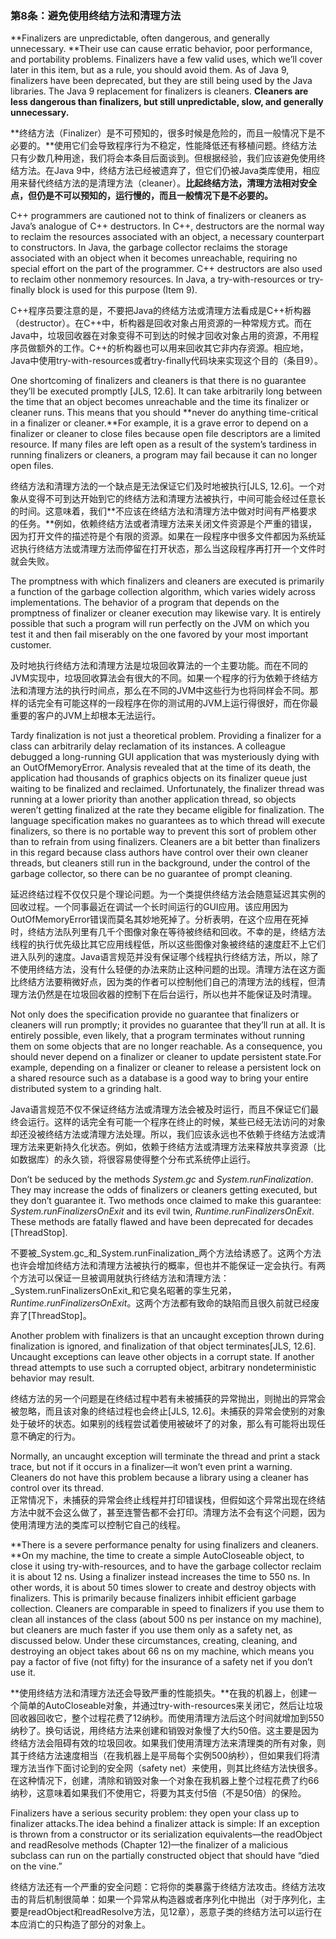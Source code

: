 ### 第8条：避免使用终结方法和清理方法

**Finalizers are unpredictable, often dangerous, and generally unnecessary. **Their use can cause erratic behavior, poor performance, and portability problems. Finalizers have a few valid uses, which we’ll cover later in this item, but as a rule, you should avoid them. As of Java 9, finalizers have been deprecated, but they are still being used by the Java libraries. The Java 9 replacement for finalizers is cleaners. **Cleaners are less dangerous than finalizers, but still unpredictable, slow, and generally unnecessary.**

**终结方法（Finalizer）是不可预知的，很多时候是危险的，而且一般情况下是不必要的。**使用它们会导致程序行为不稳定，性能降低还有移植问题。终结方法只有少数几种用途，我们将会本条目后面谈到。但根据经验，我们应该避免使用终结方法。在Java 9中，终结方法已经被遗弃了，但它们仍被Java类库使用，相应用来替代终结方法的是清理方法（cleaner）。**比起终结方法，清理方法相对安全点，但仍是不可以预知的，运行慢的，而且一般情况下是不必要的。**

C++ programmers are cautioned not to think of finalizers or cleaners as Java’s analogue of C++ destructors. In C++, destructors are the normal way to reclaim the resources associated with an object, a necessary counterpart to constructors. In Java, the garbage collector reclaims the storage associated with an object when it becomes unreachable, requiring no special effort on the part of the programmer. C++ destructors are also used to reclaim other nonmemory resources. In Java, a try-with-resources or try-finally block is used for this purpose \(Item 9\).

C++程序员要注意的是，不要把Java的终结方法或清理方法看成是C++析构器（destructor）。在C++中，析构器是回收对象占用资源的一种常规方式。而在Java中，垃圾回收器在对象变得不可到达的时候才回收对象占用的资源，不用程序员做额外的工作。C++的析构器也可以用来回收其它非内存资源。相应地，Java中使用try-with-resources或者try-finally代码块来实现这个目的（条目9）。

One shortcoming of finalizers and cleaners is that there is no guarantee they’ll be executed promptly \[JLS, 12.6\]. It can take arbitrarily long between the time that an object becomes unreachable and the time its finalizer or cleaner runs. This means that you should **never do anything time-critical in a finalizer or cleaner.**For example, it is a grave error to depend on a finalizer or cleaner to close files because open file descriptors are a limited resource. If many files are left open as a result of the system’s tardiness in running finalizers or cleaners, a program may fail because it can no longer open files.

终结方法和清理方法的一个缺点是无法保证它们及时地被执行\[JLS, 12.6\]。一个对象从变得不可到达开始到它的终结方法和清理方法被执行，中间可能会经过任意长的时间。这意味着，我们**不应该在终结方法和清理方法中做对时间有严格要求的任务。**例如，依赖终结方法或者清理方法来关闭文件资源是个严重的错误，因为打开文件的描述符是个有限的资源。如果在一段程序中很多文件都因为系统延迟执行终结方法或清理方法而停留在打开状态，那么当这段程序再打开一个文件时就会失败。

The promptness with which finalizers and cleaners are executed is primarily a function of the garbage collection algorithm, which varies widely across implementations. The behavior of a program that depends on the promptness of finalizer or cleaner execution may likewise vary. It is entirely possible that such a program will run perfectly on the JVM on which you test it and then fail miserably on the one favored by your most important customer.

及时地执行终结方法和清理方法是垃圾回收算法的一个主要功能。而在不同的JVM实现中，垃圾回收算法会有很大的不同。如果一个程序的行为依赖于终结方法和清理方法的执行时间点，那么在不同的JVM中这些行为也将同样会不同。那样的话完全有可能这样的一段程序在你的测试用的JVM上运行得很好，而在你最重要的客户的JVM上却根本无法运行。

Tardy finalization is not just a theoretical problem. Providing a finalizer for a class can arbitrarily delay reclamation of its instances. A colleague debugged a long-running GUI application that was mysteriously dying with an OutOfMemoryError. Analysis revealed that at the time of its death, the application had thousands of graphics objects on its finalizer queue just waiting to be finalized and reclaimed. Unfortunately, the finalizer thread was running at a lower priority than another application thread, so objects weren’t getting finalized at the rate they became eligible for finalization. The language specification makes no guarantees as to which thread will execute finalizers, so there is no portable way to prevent this sort of problem other than to refrain from using finalizers. Cleaners are a bit better than finalizers in this regard because class authors have control over their own cleaner threads, but cleaners still run in the background, under the control of the garbage collector, so there can be no guarantee of prompt cleaning.

延迟终结过程不仅仅只是个理论问题。为一个类提供终结方法会随意延迟其实例的回收过程。一个同事最近在调试一个长时间运行的GUI应用。该应用因为OutOfMemoryError错误而莫名其妙地死掉了。分析表明，在这个应用在死掉时，终结方法队列里有几千个图像对象在等待被终结和回收。不幸的是，终结方法线程的执行优先级比其它应用线程低，所以这些图像对象被终结的速度赶不上它们进入队列的速度。Java语言规范并没有保证哪个线程执行终结方法，所以，除了不使用终结方法，没有什么轻便的办法来防止这种问题的出现。清理方法在这方面比终结方法要稍微好点，因为类的作者可以控制他们自己的清理方法的线程，但清理方法仍然是在垃圾回收器的控制下在后台运行，所以也并不能保证及时清理。

Not only does the specification provide no guarantee that finalizers or cleaners will run promptly; it provides no guarantee that they’ll run at all. It is entirely possible, even likely, that a program terminates without running them on some objects that are no longer reachable. As a consequence, you should never depend on a finalizer or cleaner to update persistent state.For example, depending on a finalizer or cleaner to release a persistent lock on a shared resource such as a database is a good way to bring your entire distributed system to a grinding halt.

Java语言规范不仅不保证终结方法或清理方法会被及时运行，而且不保证它们最终会运行。这样的话完全有可能一个程序在终止的时候，某些已经无法访问的对象却还没被终结方法或清理方法处理。所以，我们应该永远也不依赖于终结方法或清理方法来更新持久化状态。例如，依赖于终结方法或清理方法来释放共享资源（比如数据库）的永久锁，将很容易使得整个分布式系统停止运行。

Don’t be seduced by the methods _System.gc_ and _System.runFinalization_. They may increase the odds of finalizers or cleaners getting executed, but they don’t guarantee it. Two methods once claimed to make this guarantee: _System.runFinalizersOnExit_ and its evil twin, _Runtime.runFinalizersOnExit_. These methods are fatally flawed and have been deprecated for decades \[ThreadStop\].

不要被_System.gc_和_System.runFinalization_两个方法给诱惑了。这两个方法也许会增加终结方法和清理方法被执行的概率，但也并不能保证一定会执行。有两个方法可以保证一旦被调用就执行终结方法和清理方法：_System.runFinalizersOnExit_和它臭名昭著的孪生兄弟，_Runtime.runFinalizersOnExit_。这两个方法都有致命的缺陷而且很久前就已经废弃了\[ThreadStop\]。

Another problem with finalizers is that an uncaught exception thrown during finalization is ignored, and finalization of that object terminates\[JLS, 12.6\]. Uncaught exceptions can leave other objects in a corrupt state. If another thread attempts to use such a corrupted object, arbitrary nondeterministic behavior may result.

终结方法的另一个问题是在终结过程中若有未被捕获的异常抛出，则抛出的异常会被忽略，而且该对象的终结过程也会终止\[JLS, 12.6\]。未捕获的异常会使别的对象处于破坏的状态。如果别的线程尝试着使用被破坏了的对象，那么有可能将出现任意不确定的行为。

Normally, an uncaught exception will terminate the thread and print a stack trace, but not if it occurs in a finalizer—it won’t even print a warning. Cleaners do not have this problem because a library using a cleaner has control over its thread.  
正常情况下，未捕获的异常会终止线程并打印错误栈，但假如这个异常出现在终结方法中就不会这么做了，甚至连警告都不会打印。清理方法不会有这个问题，因为使用清理方法的类库可以控制它自己的线程。

**There is a severe performance penalty for using finalizers and cleaners. **On my machine, the time to create a simple AutoCloseable object, to close it using try-with-resources, and to have the garbage collector reclaim it is about 12 ns. Using a finalizer instead increases the time to 550 ns. In other words, it is about 50 times slower to create and destroy objects with finalizers. This is primarily because finalizers inhibit efficient garbage collection. Cleaners are comparable in speed to finalizers if you use them to clean all instances of the class \(about 500 ns per instance on my machine\), but cleaners are much faster if you use them only as a safety net, as discussed below. Under these circumstances, creating, cleaning, and destroying an object takes about 66 ns on my machine, which means you pay a factor of five \(not fifty\) for the insurance of a safety net if you don’t use it.

**使用终结方法和清理方法还会导致严重的性能损失。**在我的机器上，创建一个简单的AutoCloseable对象，并通过try-with-resources来关闭它，然后让垃圾回收器回收它，整个过程花费了12纳秒。而使用清理方法后这个时间就增加到550纳秒了。换句话说，用终结方法来创建和销毁对象慢了大约50倍。这主要是因为终结方法会阻碍有效的垃圾回收。如果我们使用清理方法来清理类的所有对象，则其于终结方法速度相当（在我机器上是平局每个实例500纳秒），但如果我们将清理方法当作下面讨论到的安全网（safety net）来使用，则其比终结方法快很多。在这种情况下，创建，清除和销毁对象一个对象在我机器上整个过程花费了约66纳秒，这意味着如果我们不使用它，将要为其支付5倍（不是50倍）的保险。

Finalizers have a serious security problem: they open your class up to finalizer attacks.The idea behind a finalizer attack is simple: If an exception is thrown from a constructor or its serialization equivalents—the readObject and readResolve methods \(Chapter 12\)—the finalizer of a malicious subclass can run on the partially constructed object that should have “died on the vine.”

终结方法还有一个严重的安全问题：它将你的类暴露于终结方法攻击。终结方法攻击的背后机制很简单：如果一个异常从构造器或者序列化中抛出（对于序列化，主要是readObject和readResolve方法，见12章），恶意子类的终结方法可以运行在本应消亡的只构造了部分的对象上。

  


